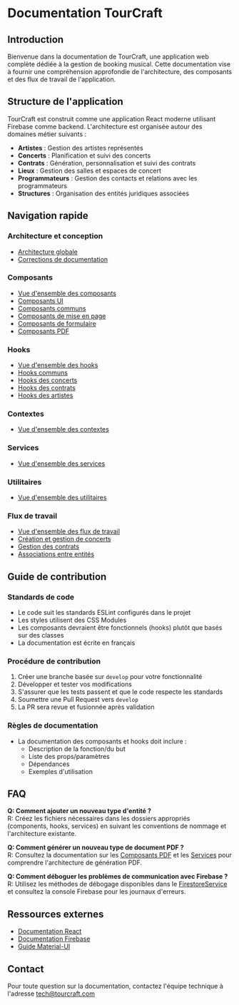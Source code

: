 # Documentation TourCraft

## Introduction

Bienvenue dans la documentation de TourCraft, une application web complète dédiée à la gestion de booking musical. Cette documentation vise à fournir une compréhension approfondie de l'architecture, des composants et des flux de travail de l'application.

## Structure de l'application

TourCraft est construit comme une application React moderne utilisant Firebase comme backend. L'architecture est organisée autour des domaines métier suivants :

- **Artistes** : Gestion des artistes représentés
- **Concerts** : Planification et suivi des concerts
- **Contrats** : Génération, personnalisation et suivi des contrats
- **Lieux** : Gestion des salles et espaces de concert
- **Programmateurs** : Gestion des contacts et relations avec les programmateurs
- **Structures** : Organisation des entités juridiques associées

## Navigation rapide

### Architecture et conception

- [Architecture globale](ARCHITECTURE.md)
- [Corrections de documentation](DOCUMENTATION_CORRECTIONS.md)

### Composants

- [Vue d'ensemble des composants](components/COMPONENTS.md)
- [Composants UI](components/UI_COMPONENTS.md)
- [Composants communs](components/COMMON_COMPONENTS.md)
- [Composants de mise en page](components/LAYOUT_COMPONENTS.md)
- [Composants de formulaire](components/FORM_COMPONENTS.md)
- [Composants PDF](components/PDF_COMPONENTS.md)

### Hooks

- [Vue d'ensemble des hooks](hooks/HOOKS.md)
- [Hooks communs](hooks/COMMON_HOOKS.md)
- [Hooks des concerts](hooks/CONCERT_HOOKS.md)
- [Hooks des contrats](hooks/CONTRAT_HOOKS.md)
- [Hooks des artistes](hooks/ARTISTE_HOOKS.md)

### Contextes

- [Vue d'ensemble des contextes](contexts/CONTEXTS.md)

### Services

- [Vue d'ensemble des services](services/SERVICES.md)

### Utilitaires

- [Vue d'ensemble des utilitaires](utils/UTILS.md)

### Flux de travail

- [Vue d'ensemble des flux de travail](workflows/WORKFLOWS.md)
- [Création et gestion de concerts](workflows/CONCERT_WORKFLOW.md)
- [Gestion des contrats](workflows/CONTRAT_WORKFLOW.md)
- [Associations entre entités](workflows/ASSOCIATION_WORKFLOW.md)

## Guide de contribution

### Standards de code

- Le code suit les standards ESLint configurés dans le projet
- Les styles utilisent des CSS Modules
- Les composants devraient être fonctionnels (hooks) plutôt que basés sur des classes
- La documentation est écrite en français

### Procédure de contribution

1. Créer une branche basée sur `develop` pour votre fonctionnalité
2. Développer et tester vos modifications
3. S'assurer que les tests passent et que le code respecte les standards
4. Soumettre une Pull Request vers `develop`
5. La PR sera revue et fusionnée après validation

### Règles de documentation

- La documentation des composants et hooks doit inclure :
  - Description de la fonction/du but
  - Liste des props/paramètres
  - Dépendances
  - Exemples d'utilisation

## FAQ

**Q: Comment ajouter un nouveau type d'entité ?**  
R: Créez les fichiers nécessaires dans les dossiers appropriés (components, hooks, services) en suivant les conventions de nommage et l'architecture existante.

**Q: Comment générer un nouveau type de document PDF ?**  
R: Consultez la documentation sur les [Composants PDF](components/PDF_COMPONENTS.md) et les [Services](services/SERVICES.md#pdfservice) pour comprendre l'architecture de génération PDF.

**Q: Comment déboguer les problèmes de communication avec Firebase ?**  
R: Utilisez les méthodes de débogage disponibles dans le [FirestoreService](services/SERVICES.md#firestoreservice) et consultez la console Firebase pour les journaux d'erreurs.

## Ressources externes

- [Documentation React](https://reactjs.org/docs/getting-started.html)
- [Documentation Firebase](https://firebase.google.com/docs)
- [Guide Material-UI](https://mui.com/getting-started/usage/)

## Contact

Pour toute question sur la documentation, contactez l'équipe technique à l'adresse tech@tourcraft.com